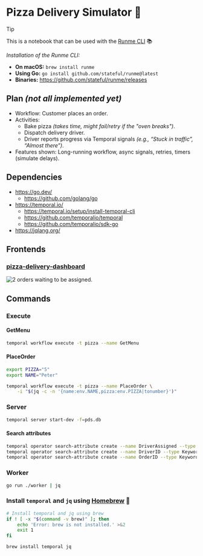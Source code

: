 # Pizza Delivery Simulator 🍕

> [!Tip]
> This is a notebook that can be used with the [Runme CLI](https://docs.runme.dev/installation/cli) 📚
>
> _Installation of the Runme CLI:_
>   - **On macOS:** `brew install runme`
>   - **Using Go:** `go install github.com/stateful/runme@latest`
>   - **Binaries:** <https://github.com/stateful/runme/releases>

## Plan _(not all implemented yet)_

- Workflow: Customer places an order.
- Activities:
    - Bake pizza _(takes time, might fail/retry if the "oven breaks")_.
    - Dispatch delivery driver.
    - Driver reports progress via Temporal signals _(e.g., “Stuck in traffic”, “Almost there”)_.
- Features shown: Long-running workflow, async signals, retries, timers (simulate delays).

## Dependencies

- https://go.dev/
    - https://github.com/golang/go
- https://temporal.io/
    - https://temporal.io/setup/install-temporal-cli
    - https://github.com/temporalio/temporal
    - https://github.com/temporalio/sdk-go
- https://jqlang.org/

## Frontends

### [pizza-delivery-dashboard](/frontends/pizza-delivery-dashboard)

![2 orders waiting to be assigned. ](https://assets.c7.se/imgur/pAU36FB.png)

## Commands

### Execute

#### GetMenu 

```sh { name=get-menu excludeFromRunAll=true }
temporal workflow execute -t pizza --name GetMenu
```

#### PlaceOrder

```sh { name=place-order }
export PIZZA="5"
export NAME="Peter"

temporal workflow execute -t pizza --name PlaceOrder \
    -i "$(jq -c -n '{name:env.NAME,pizza:env.PIZZA|tonumber}')"
```

### Server

```sh { name=temporal-dev-server }
temporal server start-dev -f=pds.db
```

#### Search attributes

```sh { name=temporal-create-search-attributes }
temporal operator search-attribute create --name DriverAssigned --type Bool
temporal operator search-attribute create --name DriverID --type Keyword
temporal operator search-attribute create --name OrderID --type Keyword
```

### Worker

```sh { name=worker }
go run ./worker | jq
```

### Install `temporal` and `jq` using [Homebrew](https://brew.sh/) 🍏

```sh { name=brew-install excludeFromRunAll=true }
# Install temporal and jq using brew
if ! [ -x "$(command -v brew)" ]; then
    echo 'Error: brew is not installed.' >&2
    exit 1
fi

brew install temporal jq
```

